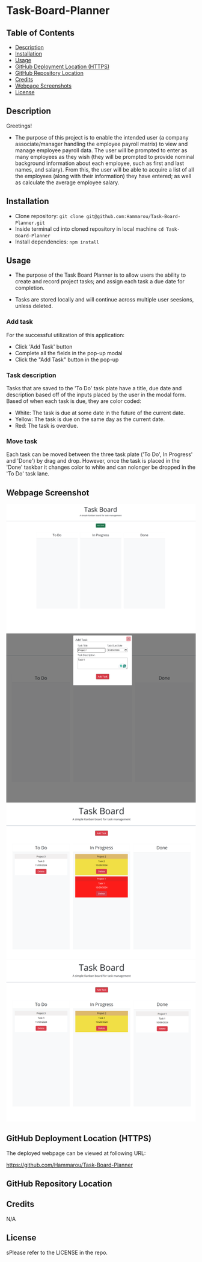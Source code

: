 # Task-Board-Planner


## Table of Contents

- [Description](#description)
- [Installation](#installation)
- [Usage](#usage)
- [GitHub Deployment Location (HTTPS)](#github-deployment-location-https)
- [GitHub Repository Location](#github-repository-location)
- [Credits](#credits)
- [Webpage Screenshots](#webpage-screenshots)
- [License](#license)

  
## Description

Greetings! 

- The purpose of this project is to enable the intended user (a company associate/manager handling the employee payroll matrix) to view and manage employee payroll data. The user will be prompted to enter as many employees as they wish (they will be prompted to provide nominal background information about each employee, such as first and last names, and salary). From this, the user will be able to acquire a list of all the employees (along with their information) they have entered; as well as calculate the average employee salary.

## Installation

* Clone repository: `git clone git@github.com:Hammarou/Task-Board-Planner.git`
* Inside terminal cd into cloned repository in local machine `cd Task-Board-Planner`
* Install dependencies: `npm install` 

## Usage

- The purpose of the Task Board Planner is to allow users the ability to create and record project tasks; and assign each task a due date for completion. 

- Tasks are stored locally and will continue across multiple user seesions, unless deleted.

### Add task

 For the successful utilization of this application:

* Click 'Add Task' button
* Complete all the fields in the pop-up modal 
* Click the "Add Task" button in the pop-up

### Task description

Tasks that are saved to the 'To Do' task plate  have a title, due date and description based off of the inputs placed by the user in the modal form. Based of when each task is due, they are color coded:

* White: The task is due at some date in the future of the current date.
* Yellow: The task is due on the same day as the current date.
* Red: The task is overdue.


### Move task

Each task can be moved between the three task plate ('To Do', In Progress' and 'Done') by drag and drop. However, once the task is placed in the 'Done' taskbar it changes color to white and can nolonger be dropped in the 'To Do' task lane.

## Webpage Screenshot

![]( /assets/screenshots/screenshot1.png "First screenshot")
![](/assets/screenshots/screenshot2.png "Second screenshot")
![](/assets/screenshots/screenshot3.png "Third screenshot")
![](/assets/screenshots/screenshot4.png "Fourth screenshot")


## GitHub Deployment Location (HTTPS)

The deployed webpage can be viewed at following URL:

https://github.com/Hammarou/Task-Board-Planner

## GitHub Repository Location




## Credits

N/A

## License

sPlease refer to the LICENSE in the repo.